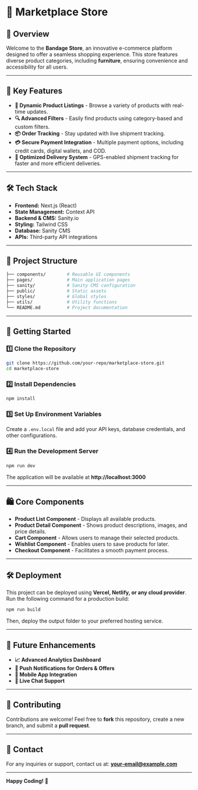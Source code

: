 # 🚀 Marketplace Store  

## 📌 Overview  
Welcome to the **Bandage Store**, an innovative e-commerce platform designed to offer a seamless shopping experience. This store features diverse product categories, including **furniture**, ensuring convenience and accessibility for all users.

---

## 🎯 Key Features  
- **🛒 Dynamic Product Listings** - Browse a variety of products with real-time updates.  
- **🔍 Advanced Filters** - Easily find products using category-based and custom filters.  
- **📦 Order Tracking** - Stay updated with live shipment tracking.  
- **💳 Secure Payment Integration** - Multiple payment options, including credit cards, digital wallets, and COD.  
- **🚚 Optimized Delivery System** - GPS-enabled shipment tracking for faster and more efficient deliveries.  


---

## 🛠️ Tech Stack  
- **Frontend:** Next.js (React)  
- **State Management:** Context API  
- **Backend & CMS:** Sanity.io  
- **Styling:** Tailwind CSS  
- **Database:** Sanity CMS  
- **APIs:** Third-party API integrations  

---

## 📂 Project Structure  
```bash
├── components/        # Reusable UI components  
├── pages/             # Main application pages  
├── sanity/            # Sanity CMS configuration  
├── public/            # Static assets  
├── styles/            # Global styles  
├── utils/             # Utility functions  
└── README.md          # Project documentation  
```

---

## 🚀 Getting Started  
### **1️⃣ Clone the Repository**  
```sh
git clone https://github.com/your-repo/marketplace-store.git
cd marketplace-store
```

### **2️⃣ Install Dependencies**  
```sh
npm install
```

### **3️⃣ Set Up Environment Variables**  
Create a `.env.local` file and add your API keys, database credentials, and other configurations.  

### **4️⃣ Run the Development Server**  
```sh
npm run dev
```
The application will be available at **http://localhost:3000**  

---

## 🛍️ Core Components  
- **Product List Component** - Displays all available products.  
- **Product Detail Component** - Shows product descriptions, images, and price details.  
- **Cart Component** - Allows users to manage their selected products.  
- **Wishlist Component** - Enables users to save products for later.   
- **Checkout Component** - Facilitates a smooth payment process.  

---

## 🛠️ Deployment  
This project can be deployed using **Vercel, Netlify, or any cloud provider**. Run the following command for a production build:  
```sh
npm run build
```
Then, deploy the output folder to your preferred hosting service.  

---

## 🚀 Future Enhancements  
- **📈 Advanced Analytics Dashboard**  
- **🔔 Push Notifications for Orders & Offers**  
- **📱 Mobile App Integration**  
- **💬 Live Chat Support**  

---

## 🤝 Contributing  
Contributions are welcome! Feel free to **fork** this repository, create a new branch, and submit a **pull request**.  

---

## 📧 Contact  
For any inquiries or support, contact us at: **your-email@example.com**  

---  

**Happy Coding! 🚀**
